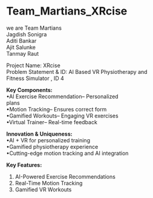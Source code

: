 # Team_Martians_XRcise

we are Team Martians <br />
Jagdish Sonigra <br />
Aditi Bankar <br />
Ajit Salunke <br />
Tanmay Raut <br />

Project Name: XRcise <br />
Problem Statement & ID: AI Based VR Physiotherapy and <br />
Fitness Simulator , ID 4 <br />

**Key Components:** <br />
•AI Exercise Recommendation– Personalized <br />
plans <br />
•Motion Tracking– Ensures correct form <br />
•Gamified Workouts– Engaging VR exercises <br />
•Virtual Trainer– Real-time feedback <br />

**Innovation & Uniqueness:** <br />
•AI + VR for personalized training <br />
•Gamified physiotherapy experience <br />
•Cutting-edge motion tracking and AI integration <br />

**Key Features:**
1. AI-Powered Exercise
Recommendations
2. Real-Time Motion Tracking
3. Gamified VR Workouts
